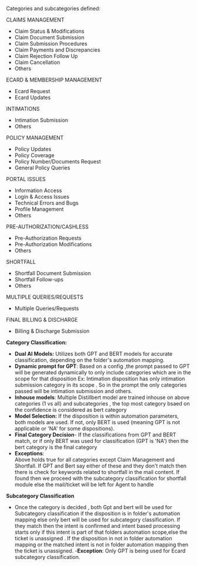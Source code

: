 Categories and subcategories defined:

CLAIMS MANAGEMENT
- Claim Status & Modifications
- Claim Document Submission
- Claim Submission Procedures 
- Claim Payments and Discrepancies
- Claim Rejection Follow Up
- Claim Cancellation
- Others

ECARD & MEMBERSHIP MANAGEMENT
- Ecard Request
- Ecard Updates

INTIMATIONS
- Intimation Submission
- Others

POLICY MANAGEMENT
- Policy Updates
- Policy Coverage
- Policy Number/Documents Request
- General Policy Queries

PORTAL ISSUES
- Information Access
- Login & Access Issues
- Technical Errors and Bugs
- Profile Management
- Others

PRE-AUTHORIZATION/CASHLESS
- Pre-Authorization Requests
- Pre-Authorization Modifications
- Others

SHORTFALL
- Shortfall Document Submission
- Shortfall Follow-ups
- Others

MULTIPLE QUERIES/REQUESTS
- Multiple Queries/Requests

FINAL BILLING & DISCHARGE
- Billing & Discharge Submission


 
**Category Classification:**
- **Dual AI Models:** Utilizes both GPT and BERT models for accurate classification, depending on the folder's automation mapping.
- **Dynamic prompt for GPT**: Based on a config ,the prompt passed to GPT will be generated dynamically to only include categories which are in the scope for that disposition
     Ex: Intimation disposition has only intimation submission category in its scope . So in the prompt the only categories passed will be intimation submission and others.
- **Inhouse models**: Multiple Distillbert model are trained inhouse on above categories (1 vs all) and subcategories , the top most category bsaed on the confidence is considered as bert category
- **Model Selection:** If the disposition is within automation parameters, both models are used. If not, only BERT is used (meaning GPT is not applicable or 'NA' for some dispositions).
- **Final Category Decision**- If the classifications from GPT and BERT match, or if only BERT was used for classification (GPT is 'NA') then the bert category is the final category
- **Exceptions**:   
            Above holds true for all categories except Claim Management and Shortfall. If GPT and Bert say either of these and they don't match then there is check for keywords related to shortfall in the mail content. If found then we proceed with the subcategory classification for shortfall module else the mail/ticket will be left for Agent to handle

 **Subcategory Classification**

   -  Once the category is decided , both Gpt and bert will be used for Subcategory classification if the disposition is in folder's automation mapping else only bert will be used for subcategory classification.
    If they match then the intent is confirmed and intent based processing starts only if this intent is part of that folders automation scope,else the ticket is unassigned .
    If the disposition in not in folder automation mapping or the matched intent is not in folder automation mapping then the ticket is unassigned.
      -**Exception**: Only GPT is being used for Ecard subcategory classification.
 